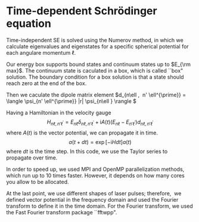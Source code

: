 # Time-dependent Schrödinger equation
Time-independent SE is solved using the Numerov method, in which we calculate eigenvalues and eigenstates for a specific spherical potential for each angulare momentum $\ell$.




Our energy box supports bound states and continuum states up to $E_{\rm max}$. The continuum state is caculated in a box, which is called ``box" solution. The boundary condition for a box solution is that a state should reach zero at the end of the box.




Then we caculate the dipole matrix element $d_{n\ell ,  n' \ell^{\prime}} = \langle \psi_{n' \ell^{\prime}} |r| \psi_{n\ell } \rangle $


Having a Hamiltonian in the velocity gauge
$$H_{n\ell ,  n' \ell^{\prime}} = E_{n\ell} \delta_{n\ell ,  n' \ell^{\prime}} + \mathrm{i} A(t) (E_{n\ell} - E_{ n' \ell^{\prime}}) d_{n\ell ,  n' \ell^{\prime}}$$ where $A(t)$ is the vector potential, we can propagate it in time.
$$a(t + dt) = \exp[-\mathrm{i} H dt] a(t)$$
where $dt$ is the time step. In this code, we use the Taylor series to propagate over time.

In order to speed up, we used MPI and OpenMP parallelization methods, which run up to 10 times faster. However, it depends on how many cores you allow to be allocated.




At the last point, we use different shapes of laser pulses; therefore,  we defined vector potential in the frequency domain and used the Fourier transform to define it in the time domain. For the Fourier transform, we used the Fast Fourier transform package ``fftwpp".
